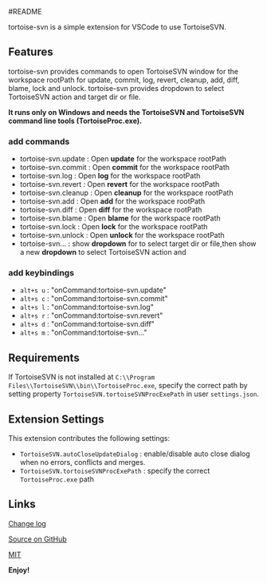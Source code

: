 #README

tortoise-svn is a simple extension for VSCode to use TortoiseSVN.

## Features

tortoise-svn provides commands to open TortoiseSVN window for the workspace rootPath for update, commit, log, revert, cleanup, add, diff, blame, lock and unlock. 
tortoise-svn provides dropdown to select TortoiseSVN action and target dir or file.

**It runs only on Windows and needs the TortoiseSVN and TortoiseSVN command line tools (TortoiseProc.exe).**
### add commands

* tortoise-svn.update : Open __update__ for the workspace rootPath
* tortoise-svn.commit : Open __commit__ for the workspace rootPath
* tortoise-svn.log : Open __log__ for the workspace rootPath
* tortoise-svn.revert : Open __revert__ for the workspace rootPath
* tortoise-svn.cleanup : Open __cleanup__ for the workspace rootPath
* tortoise-svn.add : Open __add__ for the workspace rootPath
* tortoise-svn.diff : Open __diff__ for the workspace rootPath
* tortoise-svn.blame : Open __blame__ for the workspace rootPath
* tortoise-svn.lock : Open __lock__ for the workspace rootPath
* tortoise-svn.unlock : Open __unlock__ for the workspace rootPath
* tortoise-svn... : show __dropdown__ for to select target dir or file,then show a new  __dropdown__  to select TortoiseSVN action and

### add keybindings

* `alt+s u` : "onCommand:tortoise-svn.update"
* `alt+s c` : "onCommand:tortoise-svn.commit"
* `alt+s l` : "onCommand:tortoise-svn.log"
* `alt+s r` : "onCommand:tortoise-svn.revert"
* `alt+s d` : "onCommand:tortoise-svn.diff"
* `alt+s m` : "onCommand:tortoise-svn..."

## Requirements

If TortoiseSVN is not installed at `C:\\Program Files\\TortoiseSVN\\bin\\TortoiseProc.exe`, specify the correct path
by setting property `TortoiseSVN.tortoiseSVNProcExePath` in user `settings.json`. 

## Extension Settings

This extension contributes the following settings:

* `TortoiseSVN.autoCloseUpdateDialog` : enable/disable auto close dialog when no errors, conflicts and merges.
* `TortoiseSVN.tortoiseSVNProcExePath` : specify the correct `TortoiseProc.exe` path

## Links

[Change log](https://github.com/fantacytyx/vscode-tortoise-svn/blob/master/CHANGELOG.md)

[Source on GitHub](https://github.com/fantacytyx/vscode-tortoise-svn)

[MIT](https://github.com/fantacytyx/vscode-tortoise-svn/blob/master/LICENSE)

**Enjoy!**